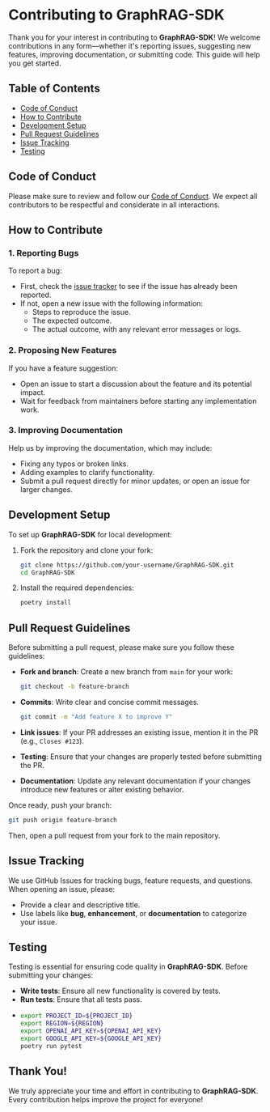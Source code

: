 # Contributing to GraphRAG-SDK

Thank you for your interest in contributing to **GraphRAG-SDK**! 
We welcome contributions in any form—whether it's reporting issues, suggesting new features, improving documentation, or submitting code. 
This guide will help you get started.

## Table of Contents

- [Code of Conduct](#code-of-conduct)
- [How to Contribute](#how-to-contribute)
- [Development Setup](#development-setup)
- [Pull Request Guidelines](#pull-request-guidelines)
- [Issue Tracking](#issue-tracking)
- [Testing](#testing)

## Code of Conduct

Please make sure to review and follow our [Code of Conduct](./CODE_OF_CONDUCT.md). 
We expect all contributors to be respectful and considerate in all interactions.

## How to Contribute

### 1. Reporting Bugs

To report a bug:
- First, check the [issue tracker](https://github.com/FalkorDB/GraphRAG-SDK/issues) to see if the issue has already been reported.
- If not, open a new issue with the following information:
  - Steps to reproduce the issue.
  - The expected outcome.
  - The actual outcome, with any relevant error messages or logs.

### 2. Proposing New Features

If you have a feature suggestion:
- Open an issue to start a discussion about the feature and its potential impact.
- Wait for feedback from maintainers before starting any implementation work.

### 3. Improving Documentation

Help us by improving the documentation, which may include:
- Fixing any typos or broken links.
- Adding examples to clarify functionality.
- Submit a pull request directly for minor updates, or open an issue for larger changes.

## Development Setup

To set up **GraphRAG-SDK** for local development:

1. Fork the repository and clone your fork:
   ```bash
   git clone https://github.com/your-username/GraphRAG-SDK.git
   cd GraphRAG-SDK
   ```
   
2. Install the required dependencies:
   ```bash
   poetry install
   ```
   
## Pull Request Guidelines

Before submitting a pull request, please make sure you follow these guidelines:

- **Fork and branch**: Create a new branch from `main` for your work:
   ```bash
   git checkout -b feature-branch
   ```

- **Commits**: Write clear and concise commit messages.
   ```bash
   git commit -m "Add feature X to improve Y"
   ```

- **Link issues**: If your PR addresses an existing issue, mention it in the PR (e.g., `Closes #123`).
- **Testing**: Ensure that your changes are properly tested before submitting the PR.
- **Documentation**: Update any relevant documentation if your changes introduce new features or alter existing behavior.

Once ready, push your branch:
```bash
git push origin feature-branch
```

Then, open a pull request from your fork to the main repository.

## Issue Tracking

We use GitHub Issues for tracking bugs, feature requests, and questions. When opening an issue, please:
- Provide a clear and descriptive title.
- Use labels like **bug**, **enhancement**, or **documentation** to categorize your issue.

## Testing

Testing is essential for ensuring code quality in **GraphRAG-SDK**. Before submitting your changes:
- **Write tests**: Ensure all new functionality is covered by tests.
- **Run tests**: Ensure that all tests pass.
- 
   ```bash
   export PROJECT_ID=${PROJECT_ID}
   export REGION=${REGION}
   export OPENAI_API_KEY=${OPENAI_API_KEY}
   export GOOGLE_API_KEY=${GOOGLE_API_KEY}
   poetry run pytest
   ```

## Thank You!

We truly appreciate your time and effort in contributing to **GraphRAG-SDK**. Every contribution helps improve the project for everyone!
